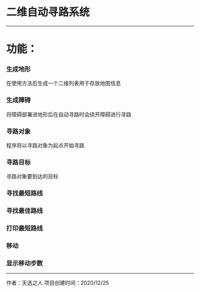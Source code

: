 # 二维自动寻路系统

---

# 功能：

### 生成地形
在使用方法后生成一个二维列表用于存放地图信息

### 生成障碍
将障碍部署进地形后在自动寻路时会绕开障碍进行寻路

### 寻路对象
程序将以寻路对象为起点开始寻路

### 寻路目标
寻路对象要到达的目标

### 寻找最短路线

### 寻找最佳路线

### 打印最短路线

### 移动

### 显示移动步数

---

作者：天选之人
项目创建时间：2020/12/25
